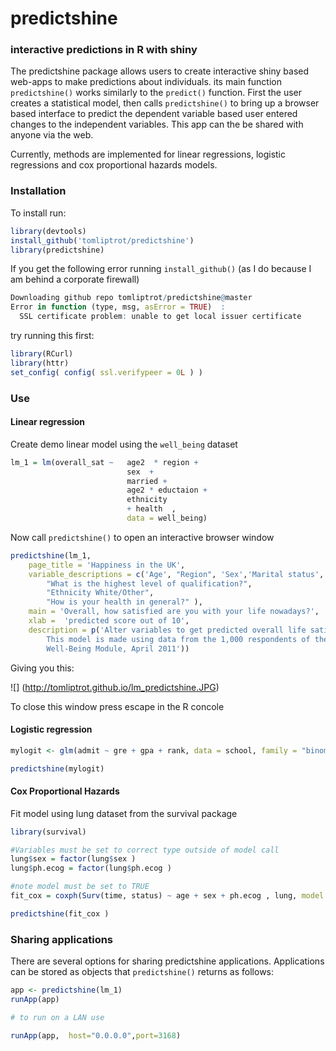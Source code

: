 # predictshine
### interactive predictions in R with shiny
The predictshine package allows users to create interactive shiny based web-apps to make predictions about individuals. its main function `predictshine()` works similarly to the `predict()` function. First the user creates a statistical model, then calls `predictshine()` to bring up a browser based interface to predict the dependent variable based user entered changes to the independent variables. This app can the be shared with anyone via the web.

Currently, methods are implemented for linear regressions, logistic regressions and cox proportional hazards models.

### Installation
To install run:
```R
library(devtools)
install_github('tomliptrot/predictshine')
library(predictshine)
```

If you get the following error running `install_github()` (as I do because I am behind a corporate firewall)
```R
Downloading github repo tomliptrot/predictshine@master
Error in function (type, msg, asError = TRUE)  : 
  SSL certificate problem: unable to get local issuer certificate
```

 try running this first:

```R
library(RCurl)
library(httr)
set_config( config( ssl.verifypeer = 0L ) )
```

### Use
#### Linear regression
Create demo linear model using the `well_being` dataset
```R
lm_1 = lm(overall_sat ~   age2  * region + 
						  sex  + 
						  married + 
						  age2 * eductaion + 
						  ethnicity 
						  + health  , 
						  data = well_being)
```

Now call `predictshine()` to open an interactive browser window


```R
predictshine(lm_1, 
	page_title = 'Happiness in the UK', 
	variable_descriptions = c('Age', "Region", 'Sex','Marital status', 
		"What is the highest level of qualification?",
		"Ethnicity White/Other", 
		"How is your health in general?" ),
	main = 'Overall, how satisfied are you with your life nowadays?', 
	xlab =  'predicted score out of 10', 
	description = p('Alter variables to get predicted overall life satisfaction (out of 10). 
		This model is made using data from the 1,000 respondents of the ONS Opinions Survey, 
		Well-Being Module, April 2011'))
```
Giving you this:

![] (http://tomliptrot.github.io/lm_predictshine.JPG)

To close this window press escape in the R concole

#### Logistic regression 
```R
mylogit <- glm(admit ~ gre + gpa + rank, data = school, family = "binomial")

predictshine(mylogit)
```

#### Cox Proportional Hazards

Fit model using lung dataset from the survival package
```R
library(survival)

#Variables must be set to correct type outside of model call
lung$sex = factor(lung$sex )
lung$ph.ecog = factor(lung$ph.ecog )

#note model must be set to TRUE
fit_cox = coxph(Surv(time, status) ~ age + sex + ph.ecog , lung, model = TRUE) 

predictshine(fit_cox )
```

### Sharing applications

There are several options for sharing predictshine applications. Applications can be stored as objects that `predictshine()` returns as follows:

```R
app <- predictshine(lm_1)
runApp(app)

# to run on a LAN use

runApp(app,  host="0.0.0.0",port=3168)
```


